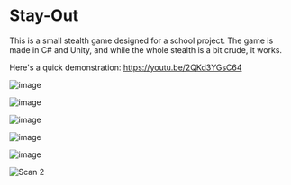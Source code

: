 # Stay-Out
This is a small stealth game designed for a school project. The game is made in C# and Unity, and while the whole stealth is a bit crude, it works.

Here's a quick demonstration: https://youtu.be/2QKd3YGsC64

![image](https://user-images.githubusercontent.com/45997197/136025576-44a18632-d659-4d52-a173-370d397541e6.png)

![image](https://user-images.githubusercontent.com/45997197/136025626-cf9c0e92-d6ea-4ca5-9f53-0dd80dddb187.png)

![image](https://user-images.githubusercontent.com/45997197/136025721-a0c2b74e-7711-49d8-9fb7-d4818a473833.png)

![image](https://user-images.githubusercontent.com/45997197/136025757-15afb3f0-ac3b-44c3-ba68-4b4c30375ce2.png)

![image](https://user-images.githubusercontent.com/45997197/136025806-42fe98a3-2921-478a-aa43-4eb9b006b056.png)

![Scan 2](https://user-images.githubusercontent.com/45997197/136025844-1c11d416-10c9-413e-9d6b-7dcf824cba86.jpg)
